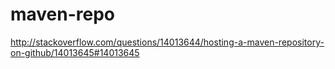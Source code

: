 # maven-repo

http://stackoverflow.com/questions/14013644/hosting-a-maven-repository-on-github/14013645#14013645


